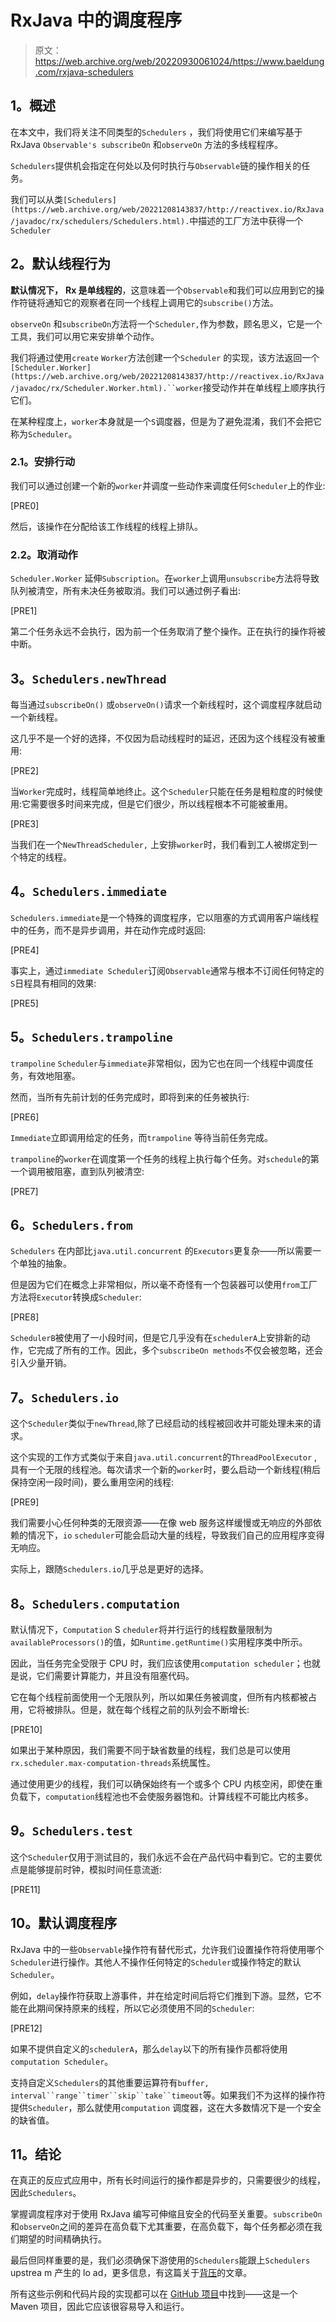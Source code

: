# RxJava 中的调度程序

> 原文：<https://web.archive.org/web/20220930061024/https://www.baeldung.com/rxjava-schedulers>

## **1。概述**

在本文中，我们将关注不同类型的`Schedulers` ，我们将使用它们来编写基于 RxJava `Observable's subscribeOn` 和`observeOn` 方法的多线程程序。

`Schedulers`提供机会指定在何处以及何时执行与`Observable`链的操作相关的任务。

我们可以从类`[Schedulers](https://web.archive.org/web/20221208143837/http://reactivex.io/RxJava/javadoc/rx/schedulers/Schedulers.html).`中描述的工厂方法中获得一个`Scheduler`

## **2。默认线程行为**

**默认情况下，** **Rx 是单线程的**，这意味着一个`Observable`和我们可以应用到它的操作符链将通知它的观察者在同一个线程上调用它的`subscribe()`方法。

`observeOn` 和`subscribeOn`方法将一个`Scheduler,`作为参数，顾名思义，它是一个工具，我们可以用它来安排单个动作。

我们将通过使用`create` `Worker`方法创建一个`Scheduler` 的实现，该方法返回一个`[Scheduler.Worker](https://web.archive.org/web/20221208143837/http://reactivex.io/RxJava/javadoc/rx/Scheduler.Worker.html).``worker`接受动作并在单线程上顺序执行它们。

在某种程度上，`worker`本身就是一个`S`调度器，但是为了避免混淆，我们不会把它称为`Scheduler`。

### **2.1。安排行动**

我们可以通过创建一个新的`worker`并调度一些动作来调度任何`Scheduler`上的作业:

[PRE0]

然后，该操作在分配给该工作线程的线程上排队。

### **2.2。取消动作**

`Scheduler.Worker` 延伸`Subscription`。在`worker`上调用`unsubscribe`方法将导致队列被清空，所有未决任务被取消。我们可以通过例子看出:

[PRE1]

第二个任务永远不会执行，因为前一个任务取消了整个操作。正在执行的操作将被中断。

## **3。`Schedulers.newThread`**

每当通过`subscribeOn()` 或`observeOn()`请求一个新线程时，这个调度程序就启动一个新线程。

这几乎不是一个好的选择，不仅因为启动线程时的延迟，还因为这个线程没有被重用:

[PRE2]

当`Worker`完成时，线程简单地终止。这个`Scheduler`只能在任务是粗粒度的时候使用:它需要很多时间来完成，但是它们很少，所以线程根本不可能被重用。

[PRE3]

当我们在一个`NewThreadScheduler,` 上安排`worker`时，我们看到工人被绑定到一个特定的线程。

## **4。`Schedulers.immediate`**

`Schedulers.immediate`是一个特殊的调度程序，它以阻塞的方式调用客户端线程中的任务，而不是异步调用，并在动作完成时返回:

[PRE4]

事实上，通过`immediate Scheduler`订阅`Observable`通常与根本不订阅任何特定的`S`日程具有相同的效果:

[PRE5]

## **5。`Schedulers.trampoline`**

`trampoline` `Scheduler`与`immediate`非常相似，因为它也在同一个线程中调度任务，有效地阻塞。

然而，当所有先前计划的任务完成时，即将到来的任务被执行:

[PRE6]

`Immediate`立即调用给定的任务，而`trampoline` 等待当前任务完成。

`trampoline`的`worker`在调度第一个任务的线程上执行每个任务。对`schedule`的第一个调用被阻塞，直到队列被清空:

[PRE7]

## **6。`Schedulers.from`**

`Schedulers` 在内部比`java.util.concurrent` 的`Executors`更复杂——所以需要一个单独的抽象。

但是因为它们在概念上非常相似，所以毫不奇怪有一个包装器可以使用`from`工厂方法将`Executor`转换成`Scheduler`:

[PRE8]

`SchedulerB`被使用了一小段时间，但是它几乎没有在`schedulerA`上安排新的动作，它完成了所有的工作。因此，多个`subscribeOn methods`不仅会被忽略，还会引入少量开销。

## **7。`Schedulers.io`**

这个`Scheduler`类似于`newThread`,除了已经启动的线程被回收并可能处理未来的请求。

这个实现的工作方式类似于来自`java.util.concurrent`的`ThreadPoolExecutor` ,具有一个无限的线程池。每次请求一个新的`worker`时，要么启动一个新线程(稍后保持空闲一段时间)，要么重用空闲的线程:

[PRE9]

我们需要小心任何种类的无限资源——在像 web 服务这样缓慢或无响应的外部依赖的情况下，`io` `scheduler`可能会启动大量的线程，导致我们自己的应用程序变得无响应。

实际上，跟随`Schedulers.io`几乎总是更好的选择。

## **8。`Schedulers.computation`**

默认情况下，`Computation` S `cheduler`将并行运行的线程数量限制为`availableProcessors()`的值，如`Runtime.getRuntime()`实用程序类中所示。

因此，当任务完全受限于 CPU 时，我们应该使用`computation scheduler`；也就是说，它们需要计算能力，并且没有阻塞代码。

它在每个线程前面使用一个无限队列，所以如果任务被调度，但所有内核都被占用，它将被排队。但是，就在每个线程之前的队列会不断增长:

[PRE10]

如果出于某种原因，我们需要不同于缺省数量的线程，我们总是可以使用`rx.scheduler.max-computation-threads`系统属性。

通过使用更少的线程，我们可以确保始终有一个或多个 CPU 内核空闲，即使在重负载下，`computation`线程池也不会使服务器饱和。计算线程不可能比内核多。

## **9。`Schedulers.test`**

这个`Scheduler`仅用于测试目的，我们永远不会在产品代码中看到它。它的主要优点是能够提前时钟，模拟时间任意流逝:

[PRE11]

## 10。默认调度程序

RxJava 中的一些`Observable`操作符有替代形式，允许我们设置操作符将使用哪个`Scheduler`进行操作。其他人不操作任何特定的`Scheduler`或操作特定的默认`Scheduler`。

例如，`delay`操作符获取上游事件，并在给定时间后将它们推到下游。显然，它不能在此期间保持原来的线程，所以它必须使用不同的`Scheduler`:

[PRE12]

如果不提供自定义的`schedulerA`，那么`delay`以下的所有操作员都将使用`computation Scheduler`。

支持自定义`Schedulers`的其他重要运算符有`buffer,` `interval``range``timer``skip``take``timeout`等。如果我们不为这样的操作符提供`Scheduler`，那么就使用`computation` 调度器，这在大多数情况下是一个安全的缺省值。

## **11。结论**

在真正的反应式应用中，所有长时间运行的操作都是异步的，只需要很少的线程，因此`Schedulers`。

掌握调度程序对于使用 RxJava 编写可伸缩且安全的代码至关重要。`subscribeOn`和`observeOn`之间的差异在高负载下尤其重要，在高负载下，每个任务都必须在我们期望的时间精确执行。

最后但同样重要的是，我们必须确保下游使用的`Schedulers`能跟上`Schedulers` upstrea m 产生的 lo ad，更多信息，有这篇关于[背压](/web/20221208143837/https://www.baeldung.com/rxjava-backpressure)的文章。

所有这些示例和代码片段的实现都可以在 [GitHub 项目](https://web.archive.org/web/20221208143837/https://github.com/eugenp/tutorials/tree/master/rxjava-modules/rxjava-core)中找到——这是一个 Maven 项目，因此它应该很容易导入和运行。